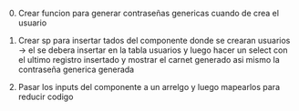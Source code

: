 0. Crear funcion para generar contraseñas genericas cuando de crea el usuario 

1. Crear sp para insertar tados del componente <Crear/> donde se crearan usuarios
-> el se debera insertar en la tabla usuarios y luego hacer un select con el ultimo registro insertado y mostrar el carnet generado asi mismo la contraseña generica generada

2. Pasar los inputs del componente <Crear/> a un arrelgo y luego mapearlos para reducir codigo

 
